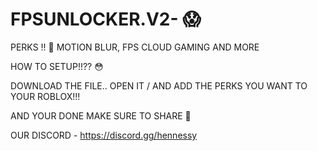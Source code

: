 # FPSUNLOCKER.V2- 😱
PERKS !! 💫
MOTION BLUR, 
FPS CLOUD GAMING 
AND MORE 

HOW TO SETUP!!?? 😳 

DOWNLOAD THE FILE.. 
OPEN IT /
AND ADD THE PERKS YOU WANT TO YOUR ROBLOX!!! 

AND YOUR DONE MAKE SURE TO SHARE 👋

OUR DISCORD - https://discord.gg/hennessy
